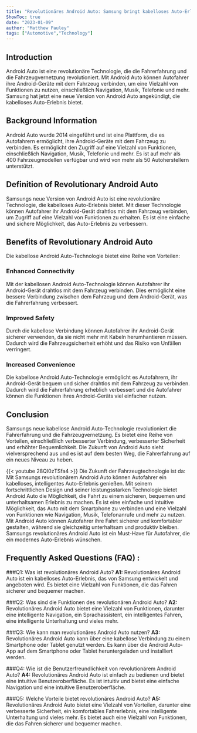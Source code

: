 ```yaml
---
title: "Revolutionäres Android Auto: Samsung bringt kabelloses Auto-Erlebnis!"
ShowToc: true 
date: "2023-01-09"
author: "Matthew Pauley" 
tags: ["Automotive","Technology"]
---
```

## Introduction

Android Auto ist eine revolutionäre Technologie, die die Fahrerfahrung und die Fahrzeugvernetzung revolutioniert. Mit Android Auto können Autofahrer ihre Android-Geräte mit dem Fahrzeug verbinden, um eine Vielzahl von Funktionen zu nutzen, einschließlich Navigation, Musik, Telefonie und mehr. Samsung hat jetzt eine neue Version von Android Auto angekündigt, die kabelloses Auto-Erlebnis bietet.

## Background Information

Android Auto wurde 2014 eingeführt und ist eine Plattform, die es Autofahrern ermöglicht, ihre Android-Geräte mit dem Fahrzeug zu verbinden. Es ermöglicht den Zugriff auf eine Vielzahl von Funktionen, einschließlich Navigation, Musik, Telefonie und mehr. Es ist auf mehr als 400 Fahrzeugmodellen verfügbar und wird von mehr als 50 Autoherstellern unterstützt.

## Definition of Revolutionary Android Auto

Samsungs neue Version von Android Auto ist eine revolutionäre Technologie, die kabelloses Auto-Erlebnis bietet. Mit dieser Technologie können Autofahrer ihr Android-Gerät drahtlos mit dem Fahrzeug verbinden, um Zugriff auf eine Vielzahl von Funktionen zu erhalten. Es ist eine einfache und sichere Möglichkeit, das Auto-Erlebnis zu verbessern.

## Benefits of Revolutionary Android Auto

Die kabellose Android Auto-Technologie bietet eine Reihe von Vorteilen:

### Enhanced Connectivity

Mit der kabellosen Android Auto-Technologie können Autofahrer ihr Android-Gerät drahtlos mit dem Fahrzeug verbinden. Dies ermöglicht eine bessere Verbindung zwischen dem Fahrzeug und dem Android-Gerät, was die Fahrerfahrung verbessert.

### Improved Safety

Durch die kabellose Verbindung können Autofahrer ihr Android-Gerät sicherer verwenden, da sie nicht mehr mit Kabeln herumhantieren müssen. Dadurch wird die Fahrzeugsicherheit erhöht und das Risiko von Unfällen verringert.

### Increased Convenience

Die kabellose Android Auto-Technologie ermöglicht es Autofahrern, ihr Android-Gerät bequem und sicher drahtlos mit dem Fahrzeug zu verbinden. Dadurch wird die Fahrerfahrung erheblich verbessert und die Autofahrer können die Funktionen ihres Android-Geräts viel einfacher nutzen.

## Conclusion

Samsungs neue kabellose Android Auto-Technologie revolutioniert die Fahrerfahrung und die Fahrzeugvernetzung. Es bietet eine Reihe von Vorteilen, einschließlich verbesserter Verbindung, verbesserter Sicherheit und erhöhter Bequemlichkeit. Die Zukunft von Android Auto sieht vielversprechend aus und es ist auf dem besten Weg, die Fahrerfahrung auf ein neues Niveau zu heben.

{{< youtube 28QI0zTSfa4 >}} 
Die Zukunft der Fahrzeugtechnologie ist da: Mit Samsungs revolutionärem Android Auto können Autofahrer ein kabelloses, intelligentes Auto-Erlebnis genießen. Mit seinem fortschrittlichen Design und seiner leistungsstarken Technologie bietet Android Auto die Möglichkeit, die Fahrt zu einem sicheren, bequemen und unterhaltsamen Erlebnis zu machen. Es ist eine einfache und intuitive Möglichkeit, das Auto mit dem Smartphone zu verbinden und eine Vielzahl von Funktionen wie Navigation, Musik, Telefonanrufe und mehr zu nutzen. Mit Android Auto können Autofahrer ihre Fahrt sicherer und komfortabler gestalten, während sie gleichzeitig unterhaltsam und produktiv bleiben. Samsungs revolutionäres Android Auto ist ein Must-Have für Autofahrer, die ein modernes Auto-Erlebnis wünschen.

## Frequently Asked Questions (FAQ) :
###Q1: Was ist revolutionäres Android Auto? 
**A1:** Revolutionäres Android Auto ist ein kabelloses Auto-Erlebnis, das von Samsung entwickelt und angeboten wird. Es bietet eine Vielzahl von Funktionen, die das Fahren sicherer und bequemer machen. 

###Q2: Was sind die Funktionen des revolutionären Android Auto?
**A2:** Revolutionäres Android Auto bietet eine Vielzahl von Funktionen, darunter eine intelligente Navigation, ein Sprachassistent, ein intelligentes Fahren, eine intelligente Unterhaltung und vieles mehr. 

###Q3: Wie kann man revolutionäres Android Auto nutzen?
**A3:** Revolutionäres Android Auto kann über eine kabellose Verbindung zu einem Smartphone oder Tablet genutzt werden. Es kann über die Android Auto-App auf dem Smartphone oder Tablet heruntergeladen und installiert werden. 

###Q4: Wie ist die Benutzerfreundlichkeit von revolutionärem Android Auto?
**A4:** Revolutionäres Android Auto ist einfach zu bedienen und bietet eine intuitive Benutzeroberfläche. Es ist intuitiv und bietet eine einfache Navigation und eine intuitive Benutzeroberfläche. 

###Q5: Welche Vorteile bietet revolutionäres Android Auto?
**A5:** Revolutionäres Android Auto bietet eine Vielzahl von Vorteilen, darunter eine verbesserte Sicherheit, ein komfortables Fahrerlebnis, eine intelligente Unterhaltung und vieles mehr. Es bietet auch eine Vielzahl von Funktionen, die das Fahren sicherer und bequemer machen.


